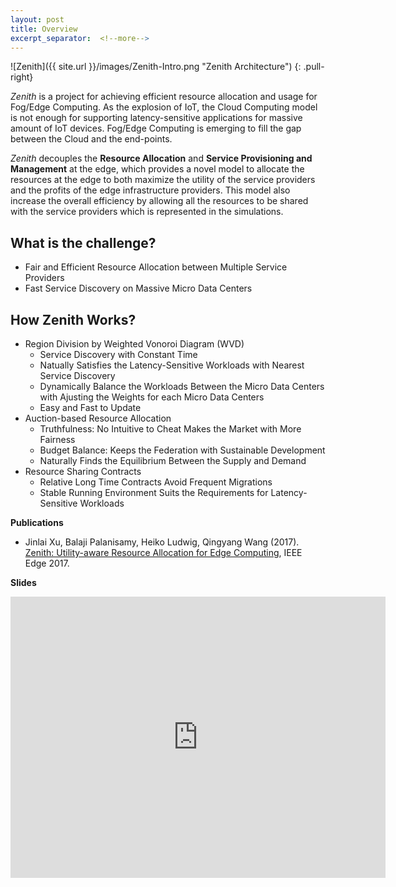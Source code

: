 ```yaml
---
layout: post
title: Overview
excerpt_separator:  <!--more-->
---
```


![Zenith]({{ site.url }}/images/Zenith-Intro.png "Zenith Architecture") 
{: .pull-right}

*Zenith* is a project for achieving efficient resource allocation and usage for Fog/Edge Computing. As the explosion of IoT, the Cloud Computing model is not enough for supporting latency-sensitive applications for massive amount of IoT devices. 
Fog/Edge Computing is emerging to fill the gap between the Cloud and the end-points. 

*Zenith* decouples the **Resource Allocation** and **Service Provisioning and Management** at the edge, which provides a novel model to allocate the resources at the edge to both maximize the utility of the service providers and the profits of the edge infrastructure providers. This model also increase the overall efficiency by allowing all the resources to be shared with the service providers which is represented in the simulations. 

## What is the challenge? 
 + Fair and Efficient Resource Allocation between Multiple Service Providers
 + Fast Service Discovery on Massive Micro Data Centers

## How Zenith Works?
 + Region Division by Weighted Vonoroi Diagram (WVD)
    + Service Discovery with Constant Time
    + Natually Satisfies the Latency-Sensitive Workloads with Nearest Service Discovery
    + Dynamically Balance the Workloads Between the Micro Data Centers with Ajusting the Weights for each Micro Data Centers
    + Easy and Fast to Update
 + Auction-based Resource Allocation
    + Truthfulness: No Intuitive to Cheat Makes the Market with More Fairness
    + Budget Balance: Keeps the Federation with Sustainable Development
    + Naturally Finds the Equilibrium Between the Supply and Demand
 + Resource Sharing Contracts
    + Relative Long Time Contracts Avoid Frequent Migrations
    + Stable Running Environment Suits the Requirements for Latency-Sensitive Workloads

**Publications**

 + Jinlai Xu, Balaji Palanisamy, Heiko Ludwig, Qingyang Wang (2017). [Zenith: Utility-aware Resource Allocation for Edge Computing](https://www.researchgate.net/publication/317097920_Zenith_Utility-aware_Resource_Allocation_for_Edge_Computing), IEEE Edge 2017.
 
**Slides**

<iframe src="https://onedrive.live.com/embed?cid=E1DD6EDD2DA4DFBE&resid=E1DD6EDD2DA4DFBE%2121505&authkey=AK5qp4kx3NvYRag&em=2" width="600" height="450" frameborder="0" scrolling="no"></iframe>